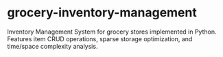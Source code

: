# grocery-inventory-management
Inventory Management System for grocery stores implemented in Python. Features item CRUD operations, sparse storage optimization, and time/space complexity analysis.

